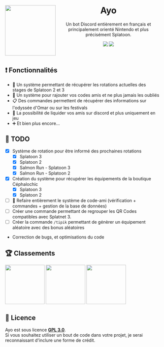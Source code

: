 <div align="center"> 
  <img src="https://i.goopics.net/7w06c1.png" style="float: left;" align="left" width="164" height="164" />
  <h1>Ayo</h1>
  <p>Un bot Discord entièrement en français et principalement orienté Nintendo et plus précisément Splatoon.</p>
  
  [![](https://img.shields.io/discord/1035981866303500421?color=7289DA&label=support&logo=discord&logoColor=7289DA&style=for-the-badge)](https://discord.gg/H97txXkNBv)
  [![](https://img.shields.io/badge/Disnake-2.7.0-3498db?style=for-the-badge&logo=python&logoColor=3498db)](https://pypi.org/project/disnake/2.7.0/)
</div>
<br />

## ❗ Fonctionnalités
- 🔄 Un système permettant de récupérer les rotations actuelles des stages de Splatoon 2 et 3
- 👥 Un système pour rajouter vos codes amis et ne plus jamais les oubliés
- 📋 Des commandes permettent de récupérer des informations sur l'odyssée d'Omar ou sur les festivals
- 🔫 La possibilité de liquider vos amis sur discord et plus uniquement en jeu
- ➕ Et bien plus encore...

## 📝 TODO
- [X] Système de rotation pour être informé des prochaines rotations
  - [X] Splatoon 3
  - [X] Splatoon 2
  - [X] Salmon Run - Splatoon 3
  - [X] Salmon Run - Splatoon 2
- [X] Création du système pour récupérer les équipements de la boutique Céphalochic
  - [X] Splatoon 3
  - [X] Splatoon 2
- [ ] 🔄 Refaire entièrement le système de code-ami (vérification + commandes + gestion de la base de données) 
- [ ] Créer une commande permettant de regrouper les QR Codes compatibles avec Splatnet 3.
- [ ] Créer la commande `/tipik` permettant de génèrer un équipement aléatoire avec des bonus aléatoires
- Correction de bugs, et optimisations du code

## 🏆 Classements
<a href="https://discords.com/bots/bots/1036668894976425994"><img src="https://discords.com/bots/api/bot/1036668894976425994/widget" witdth="128" height="128"></a>
<a href="https://top.gg/bot/1036668894976425994"><img src="https://top.gg/api/widget/1036668894976425994.svg" witdth="128" height="128"></a>
<a href="https://discordbotlist.com/bots/1036668894976425994"><img src="https://discordbotlist.com/api/v1/bots/1036668894976425994/widget" witdth="128" height="128"></a>

## 📜 Licence
Ayo est sous licence [**GPL 3.0**](https://github.com/Yarkis01/Ayo/blob/main/LICENSE).\
Si vous souhaitez utiliser un bout de code dans votre projet, je serai reconnaissant d'inclure une forme de crédit.
